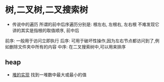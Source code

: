 # 树,二叉树,二叉搜索树

- 传说中的遍历
所谓的前中后序遍历分别是: 根左右, 左根右, 左右根
不难发现它讲的其实是指根的取值顺序, 前中后

前序: 一般用于访问立即执行
后序: 可用于破坏性操作,因为左右节点都访问到了,例如删除文件夹中所有的内容
中序: 在二叉搜索树中,可以用来排序

## heap

- [堆的实现](https://shimo.im/docs/Lw86vJzOGOMpWZz2/read)
找到一堆数中最大或最小的值
